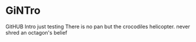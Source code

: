 # GiNTro
GitHUB Intro just testing
There is no pan but the crocodiles helicopter.
never shred an octagon's belief
